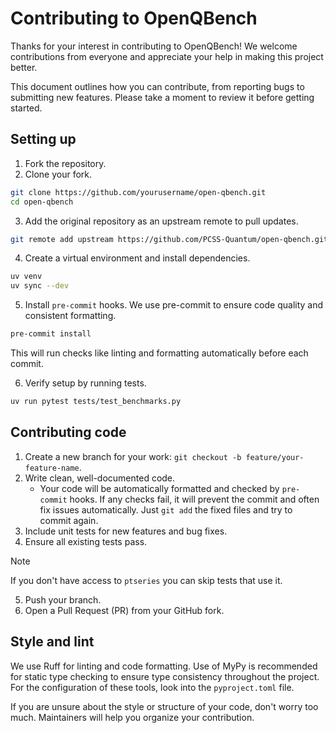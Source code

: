 # Contributing to OpenQBench

Thanks for your interest in contributing to OpenQBench! We welcome contributions from everyone and appreciate your help in making this project better.

This document outlines how you can contribute, from reporting bugs to submitting new features. Please take a moment to review it before getting started.

## Setting up
1. Fork the repository.
2. Clone your fork.
```bash
git clone https://github.com/yourusername/open-qbench.git
cd open-qbench
```
3. Add the original repository as an upstream remote to pull updates.
```bash
git remote add upstream https://github.com/PCSS-Quantum/open-qbench.git
```
4. Create a virtual environment and install dependencies.
```bash
uv venv
uv sync --dev
```
5. Install `pre-commit` hooks. We use pre-commit to ensure code quality and consistent formatting.
```bash
pre-commit install
```
This will run checks like linting and formatting automatically before each commit.

6. Verify setup by running tests.
```bash
uv run pytest tests/test_benchmarks.py
```

## Contributing code
1. Create a new branch for your work: `git checkout -b feature/your-feature-name`.
2. Write clean, well-documented code.
    - Your code will be automatically formatted and checked by `pre-commit` hooks. If any checks fail, it will prevent the commit and often fix issues automatically. Just `git add` the fixed files and try to commit again.
3. Include unit tests for new features and bug fixes.
4. Ensure all existing tests pass.
> [!NOTE]
> If you don't have access to `ptseries` you can skip tests that use it.
5. Push your branch.
6. Open a Pull Request (PR) from your GitHub fork.


## Style and lint
We use Ruff for linting and code formatting. Use of MyPy is recommended for static type checking to ensure type consistency throughout the project. For the configuration of these tools, look into the `pyproject.toml` file.

If you are unsure about the style or structure of your code, don't worry too much. Maintainers will help you organize your contribution.

